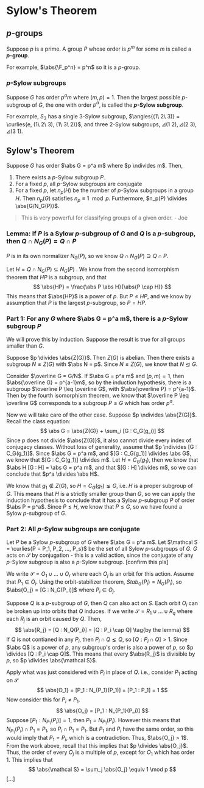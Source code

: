 # Sylow's Theorem

## $p$-groups

Suppose $p$ is a prime. A group $P$ whose order is $p^m$ for some $m$ is called a **$p$-group**.

For example, $\abs{\F_p^n} = p^n$ so it is a $p$-group.

### $p$-Sylow subgroups

Suppose $G$ has order $p^a m$ where $(m, p) = 1$. Then the largest possible $p$-subgroup of $G$, the one with order $p^a$, is called the **$p$-Sylow subgroup**.

For example, $S_3$ has a single 3-Sylow subgroup, $\angles{(1\ 2\ 3)} = \curlies{e, (1\ 2\ 3), (1\ 3\ 2)}$, and three 2-Sylow subgroups, $\angles{(1\ 2)}, \angles{(2\ 3)}, \angles{(3\ 1)}$.

## Sylow's Theorem

Suppose $G$ has order $\abs G = p^a m$ where $p \ndivides m$. Then,

1. There exists a $p$-Sylow subgroup $P$.
2. For a fixed $p$, all $p$-Sylow subgroups are conjugate
3. For a fixed $p$, let $n_p(H)$ be the number of $p$-Sylow subgroups in a group $H$. Then $n_p(G)$ satisfies $n_p \equiv 1 \mod p$. Furthermore, $n_p(P) \divides \abs{G/N_G(P)}$.

> This is very powerful for classifying groups of a given order.
> \- Joe

### Lemma: If $P$ is a Sylow $p$-subgroup of $G$ and $Q$ is a $p$-subgroup, then $Q \cap N_G(P) = Q \cap P$

$P$ is in its own normalizer $N_G(P)$, so we know $Q \cap N_G(P) \supseteq Q \cap P$.

Let $H = Q \cap N_G(P) \subseteq N_G(P)$ . We know from the second isomorphism theorem that $HP$ is a subgroup, and that
$$
\abs{HP} = \frac{\abs P \abs H}{\abs{P \cap H}}
$$
This means that $\abs{HP}$ is a power of $p$. But $P \leq HP$, and we know by assumption that $P$ is the largest $p$-subgroup, so $P = HP$.

### Part 1: For any $G$ where $\abs G = p^a m$, there is a $p$-Sylow subgroup $P$

We will prove this by induction. Suppose the result is true for all groups smaller than $G$.

Suppose $p \divides \abs{Z(G)}$. Then $Z(G)$ is abelian. Then there exists a subgroup $N \leq Z(G)$ with $\abs N = p$. Since $N \leq Z(G)$, we know that $N \trianglelefteq G$.

Consider $\overline G = G/N$. If $\abs  G = p^a m$ and $(p, m) = 1$, then $\abs{\overline G} = p^{a-1}m$, so by the induction hypothesis, there is a subgroup $\overline P \leq \overline G$, with $\abs{\overline P} = p^{a-1}$. Then by the fourth isomorphism theorem, we know that $\overline P \leq \overline G$ corresponds to a subgroup $P \leq G$ which has order $p^a$.

Now we will take care of the other case. Suppose $p \ndivides \abs{Z(G)}$. Recall the class equation:
$$
\abs G = \abs{Z(G)} + \sum_i [G : C_G(g_i)]
$$
Since $p$ does not divide $\abs{Z(G)}$, it also cannot divide every index of conjugacy classes. Without loss of generality, assume that $p \ndivides [G : C_G(g_1)]$. Since $\abs G = p^a m$, and $[G : C_G(g_1)] \divides \abs G$, we know that $[G : C_G(g_1)] \divides m$. Let $H = C_G(g_1)$, then we know that $\abs H [G : H] = \abs G = p^a m$, and that $[G : H] \divides m$, so we can conclude that $p^a \divides \abs H$.

We know that $g_1 \notin Z(G)$, so $H = C_G(g_1) \lneq G$, i.e. $H$ is a proper subgroup of $G$. This means that $H$ is a strictly smaller group than $G$, so we can apply the induction hypothesis to conclude that it has a Sylow $p$-subgroup $P$ of order $\abs P = p^a$. Since $P \leq H$, we know that $P \leq G$, so we have found a Sylow $p$-subgroup of $G$.

### Part 2: All $p$-Sylow subgroups are conjugate

Let $P$ be a Sylow $p$-subgroup of $G$ where $\abs G = p^a m$. Let $\mathcal S = \curlies{P = P_1, P_2, ..., P_s}$ be the set of all Sylow $p$-subgroups of $G$. $G$ acts on $\mathcal S$ by conjugation - this is a valid action, since the conjugate of any $p$-Sylow subgroup is also a $p$-Sylow subgroup. [confirm this pls]

We write $\mathcal S = O_1 \cup ... \cup O_r$ where each $O_j$ is an orbit for this action. Assume that $P_1 \in O_i$. Using the orbit-stabilizer theorem, $Stab_G(P_i) = N_G(P_i)$, so $\abs{O_j} = [G : N_G(P_i)]$ where $P_i \in O_j$.

Suppose $Q$ is a $p$-subgroup of $G$, then $Q$ can also act on $S$. Each orbit $O_i$ can be broken up into orbits that $Q$ induces. If we write $\mathcal S = R_1 \cup ... \cup R_q$ where each $R_j$ is an orbit caused by $Q$. Then,
$$
\abs{R_j} = [Q : N_Q(P_i)] = [Q : P_i \cap Q] \tag{by the lemma}
$$
If $Q$ is not contianed in any $P_i$, then $P_i \cap Q \lneq Q$, so $[Q : P_i \cap Q] > 1$. Since $\abs Q$ is a power of $p$, any subgroup's order is also a power of $p$, so $p \divides [Q : P_i \cap Q]$. This means that every $\abs{R_j}$ is divisible by $p$, so $p \divides \abs{\mathcal S}$.

Apply what was just considered with $P_i$ in place of $Q$. i.e., consider $P_1$ acting on $\mathcal S$
$$
\abs{O_1} = [P_1 : N_{P_1}(P_1)] = [P_1 : P_1] = 1
$$
Now consider this for $P_i \neq P_1$.
$$
\abs{O_j} = [P_1 : N_{P_1}(P_i)]
$$
Suppose $[P_1 : N_{P_1}(P_i)] = 1$, then $P_1 = N_{P_1}(P_i)$. However this means that $N_{P_1}(P_i) \cap P_1 = P_1$, so $P_i \cap P_1 = P_1$. But $P_1$ and $P_i$ have the same order, so this would imply that $P_1 = P_i$, which is a contradiction. Thus, $\abs{O_j} > 1$. From the work above, recall that this implies that $p \divides \abs{O_j}$. Thus, the order of every $O_j$ is a multiple of $p$, except for $O_1$ which has order 1. This implies that
$$
\abs{\mathcal S} = \sum_j \abs{O_j} \equiv 1 \mod p
$$
[...]